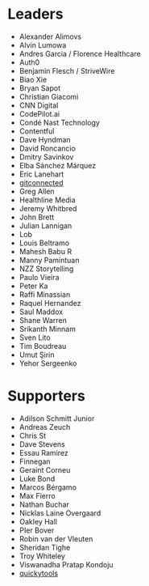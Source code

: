 # Leaders

- Alexander Alimovs
- Alvin Lumowa
- Andres Garcia / Florence Healthcare
- Auth0
- Benjamin Flesch / StriveWire
- Biao Xie
- Bryan Sapot
- Christian Giacomi
- CNN Digital
- CodePilot.ai
- Condé Nast Technology
- Contentful
- Dave Hyndman
- David Roncancio
- Dmitry Savinkov
- Elba Sánchez Márquez
- Eric Lanehart
- [gitconnected](https://gitconnected.com)
- Greg Allen
- Healthline Media
- Jeremy Whitbred
- John Brett
- Julian Lannigan
- Lob
- Louis Beltramo
- Mahesh Babu R
- Manny Pamintuan
- NZZ Storytelling
- Paulo Vieira
- Peter Ka
- Raffi Minassian
- Raquel Hernandez
- Saul Maddox
- Shane Warren
- Srikanth Minnam
- Sven Lito
- Tim Boudreau
- Umut Şirin
- Yehor Sergeenko

# Supporters

- Adilson Schmitt Junior
- Andreas Zeuch
- Chris St
- Dave Stevens
- Essau Ramirez
- Finnegan
- Geraint Corneu
- Luke Bond
- Marcos Bérgamo
- Max Fierro
- Nathan Buchar
- Nicklas Laine Overgaard
- Oakley Hall
- PIer Bover
- Robin van der Vleuten
- Sheridan Tighe
- Troy Whiteley
- Viswanadha Pratap Kondoju
- [quickytools](https://www.quickytools.com)

